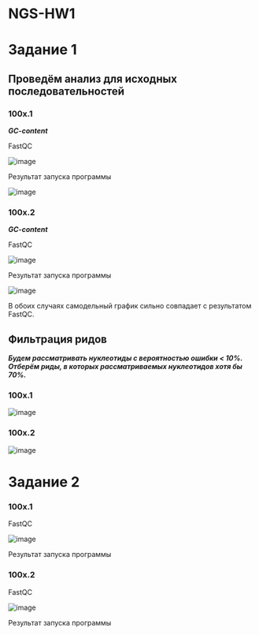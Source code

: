 # NGS-HW1

# Задание 1

## Проведём анализ для исходных последовательностей

### 100x.1

***GC-content***

FastQC

![image](https://user-images.githubusercontent.com/93263861/154988874-74d75a6c-1987-4873-94d6-083bcc994e15.png)

Результат запуска программы

![image](https://user-images.githubusercontent.com/93263861/154989115-1caded84-c3cb-4fe2-8967-ce05afdc86f2.png)




### 100x.2

***GC-content***

FastQC

![image](https://user-images.githubusercontent.com/93263861/154989230-2aabd13d-c303-4e4f-af06-0e4cb22f2bf1.png)

Результат запуска программы

![image](https://user-images.githubusercontent.com/93263861/154989263-2c1e0b60-2e55-4f7d-9c61-c93d2967f2b7.png)

В обоих случаях самодельный график сильно совпадает с результатом FastQC.

## Фильтрация ридов

***Будем рассматривать нуклеотиды с вероятностью ошибки < 10%. Отберём риды, в которых рассматриваемых нуклеотидов хотя бы 70%.***

### 100x.1

![image](https://user-images.githubusercontent.com/93263861/155122567-743dce3e-847e-49f0-a3dc-2ea5f668d0fc.png)


### 100x.2

![image](https://user-images.githubusercontent.com/93263861/155122930-fa8c9bb3-c966-4595-995d-668f64410f7a.png)




# Задание 2

### 100x.1

FastQC

![image](https://user-images.githubusercontent.com/93263861/155122094-5c20dbdf-6e3c-4d8b-865d-fa0f2198a59e.png)

Результат запуска программы

### 100x.2

FastQC

![image](https://user-images.githubusercontent.com/93263861/155121762-8a846833-9b32-45c3-b983-1d98336a44be.png)

Результат запуска программы


